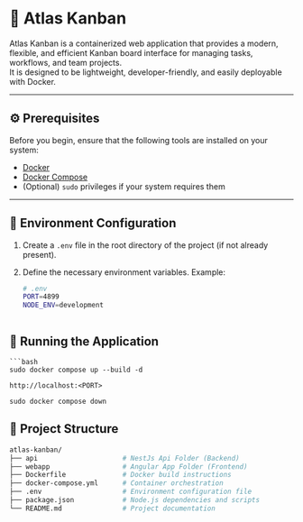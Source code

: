 # 🧭 Atlas Kanban

Atlas Kanban is a containerized web application that provides a modern, flexible, and efficient Kanban board interface for managing tasks, workflows, and team projects.  
It is designed to be lightweight, developer-friendly, and easily deployable with Docker.

---

## ⚙️ Prerequisites

Before you begin, ensure that the following tools are installed on your system:

- [Docker](https://www.docker.com/get-started)
- [Docker Compose](https://docs.docker.com/compose/install/)
- (Optional) `sudo` privileges if your system requires them

---

## 🔧 Environment Configuration

1. Create a `.env` file in the root directory of the project (if not already present).  
2. Define the necessary environment variables. Example:

   ```bash
   # .env
   PORT=4899
   NODE_ENV=development



## 🚀 Running the Application
    ```bash
    sudo docker compose up --build -d

    http://localhost:<PORT>

    sudo docker compose down



## 📁 Project Structure
```bash
atlas-kanban/
├── api                     # NestJs Api Folder (Backend)
├── webapp                  # Angular App Folder (Frontend)
├── Dockerfile              # Docker build instructions
├── docker-compose.yml      # Container orchestration
├── .env                    # Environment configuration file
├── package.json            # Node.js dependencies and scripts
└── README.md               # Project documentation
